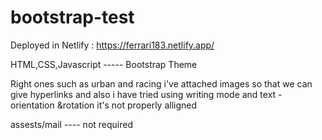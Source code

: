 # bootstrap-test


Deployed in Netlify :    https://ferrari183.netlify.app/


HTML,CSS,Javascript ----- Bootstrap Theme

Right ones such as urban and racing i've attached images so that we can give hyperlinks and also i have tried using writing mode and text -orientation &rotation 
it's not properly alligned


assests/mail ---- not required
